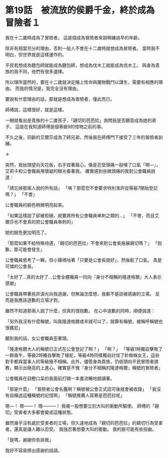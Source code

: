 # 第19話　被流放的侯爵千金，終於成為冒險者１

我在十二歲時成為了冒險者。
這是個成為冒險者來說稍嫌過早的年齡。

除非有相當充分的理由，否則一般人不會在十二歲時就想成為冒險者。
當時我不明白，但世界就是這樣運作的。

平民若想成為麵包師就能成為麵包師，想成為伐木工就能成為伐木工。
與身為貴族的我不同，他們有很多選擇。

所以理所當然的，要在十二歲就決定賭上性命與魔物戰鬥以謀生，需要有相應的理由。
而我的情況是，我完全沒有理由。

要說有什麼理由的話，那就是想成為冒險者，僅此而已。


師傅說，這樣很好，就是這樣。

一眼就看出是貴族的十二歲孩子，「親切的芭芭拉」詢問我是否願意成為她的弟子。
這是在我知道師傅是個等級9的怪物之前的事。

不久之後，同齡的艾爾莎成為了師兄弟，然後我在師傅門下接受了三年的冒險者訓練。

＊

突然，我抬頭望向天花板，右手捏著眉心，像是忍受頭痛一般嘆了口氣「啊—」，艾莉卡和公會職員用懷疑的眼光看著我。
確實感到些微頭痛的我對公會職員說道：

「請忘掉那兩人說的所有話」
「咦？那麼您不會要求特別准許從等級7開始登記嗎？」
「不會」

公會職員的臉色稍微明亮起來。

「如果這樣說了卻被拒絕，就要將所有公會職員串刺之類的...」
「不會，而且艾爾莎也不會真的把公會職員串刺的」

她的臉色更加明亮了。

「那麼如果不給特殊待遇，『親切的芭芭拉』不會來對公會長施展親切嗎？」
「抱歉，那可能會發生」

公會職員思考了一瞬，但小聲嘀咕著「只要是公會長就好」，然後鬆了口氣。
真是可憐的公會長。

「太好了...真的太好了...公會全體職員一同向『身分不相稱的隆達格爾』大人表示感謝」

公會職員帶著些許淚光向我道謝，但無論怎麼想，我都不是該被感謝的立場。
反而是我應該道歉的立場才對。

雖然不知道那兩人說了什麼，但真的很抱歉。
在心中道歉的同時，順便說道：

「另外我沒有什麼稱號，叫我隆達格爾或辛就可以了，就算有稱號，被稱呼稱號也很尷尬」

聽到我的話，女公會職員歪著頭。

「隆達格爾大人的稱號已正式在公會登記了啊？」
「啊？」
「等級1時獨自擊敗了一群盾牛，等級2時獨自擊敗了槍蛇，等級4時同樣獨自討伐了針蜘蛛女王，這些對手都與當事人的等級極不相稱。此外，儘管身為貴族，仍低頭向平民冒險者請教，顯示出極高的上進心。確實是不愧『身分不相稱的隆達格爾』稱號的冒險者」

公會職員在目瞪口呆的我面前打開一本書流暢地朗讀著。

「那是什麼」
「冒險者公會名鑑啊？稱號被公會正式認可後就會被收錄」
「我沒有自稱過這種稱號的記憶啊」
「稱號推薦人寫著是芭芭拉呢」

嗯—！
嗯——！
嗯———！
我被一股想要立刻大叫的衝動所驅使。
師傅的「親切」受害者大多都會變成這種狀態。

雖然幾乎沒有處於受害者的立場，但久違地成為「親切的芭芭拉」的親切行為受害者，還真是讓人難以忍受。
我強忍著想要大叫的衝動。
我的臉可能有些扭曲。

「是嗎，謝謝你告訴我」

我好不容易擠出感謝的話語。